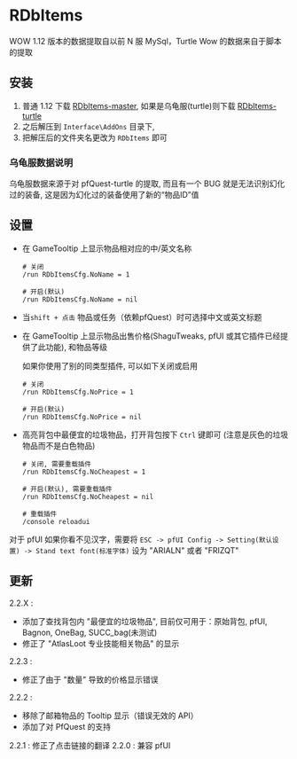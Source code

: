 RDbItems
===========

WOW 1.12 版本的数据提取自以前 N 服 MySql，Turtle Wow 的数据来自于脚本的提取

## 安装

1. 普通 1.12 下载 [RDbItems-master](https://github.com/likesc/RDbItems/archive/refs/heads/master.zip), 如果是乌龟服(turtle)则下载 [RDbItems-turtle](https://github.com/likesc/RDbItems/archive/refs/heads/turtle.zip)
2. 之后解压到 `Interface\AddOns` 目录下,
3. 把解压后的文件夹名更改为 `RDbItems` 即可

### 乌龟服数据说明

乌龟服数据来源于对 pfQuest-turtle 的提取, 而且有一个 BUG 就是无法识别幻化过的装备, 这是因为幻化过的装备使用了新的“物品ID”值

## 设置

- 在 GameTooltip 上显示物品相对应的中/英文名称

  ```
  # 关闭
  /run RDbItemsCfg.NoName = 1

  # 开启(默认)
  /run RDbItemsCfg.NoName = nil
  ```

- 当`shift + 点击` 物品或任务（依赖pfQuest）时可选择中文或英文标题

- 在 GameTooltip 上显示物品出售价格(ShaguTweaks, pfUI 或其它插件已经提供了此功能), 和物品等级

  如果你使用了别的同类型插件, 可以如下关闭或启用

  ```
  # 关闭
  /run RDbItemsCfg.NoPrice = 1

  # 开启(默认)
  /run RDbItemsCfg.NoPrice = nil
  ```

- 高亮背包中最便宜的垃圾物品，打开背包按下 `Ctrl` 键即可 (注意是灰色的垃圾物品而不是白色物品)

  ```
  # 关闭, 需要重载插件
  /run RDbItemsCfg.NoCheapest = 1

  # 开启(默认), 需要重载插件
  /run RDbItemsCfg.NoCheapest = nil

  # 重载插件
  /console reloadui
  ```

对于 pfUI 如果你看不见汉字，需要将 `ESC -> pfUI Config -> Setting(默认设置) -> Stand text font(标准字体)` 设为 "ARIALN" 或者 "FRIZQT"

## 更新

2.2.X :
  - 添加了查找背包内 "最便宜的垃圾物品", 目前仅可用于：原始背包, pfUI, Bagnon, OneBag, SUCC_bag(未测试)
  - 修正了 "AtlasLoot 专业技能相关物品" 的显示

2.2.3 :
  - 修正了由于 "数量" 导致的价格显示错误

2.2.2 :
  - 移除了邮箱物品的 Tooltip 显示（错误无效的 API）
  - 添加了对 PfQuest 的支持

2.2.1 : 修正了点击链接的翻译
2.2.0 : 兼容 pfUI
